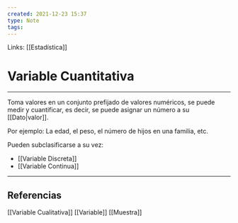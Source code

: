 ```yaml
---
created: 2021-12-23 15:37
type: Note
tags:
---
```


Links: [[Estadística]]

# Variable Cuantitativa
---

Toma valores en un conjunto prefijado de valores numéricos, se puede medir y cuantificar, es decir, se puede asignar un número a su [[Dato|valor]].

Por ejemplo: La edad, el peso, el número de hijos en una familia, etc.

Pueden subclasificarse a su vez:
- [[Variable Discreta]]
- [[Variable Continua]]

---

## Referencias
[[Variable Cualitativa]]
[[Variable]]
[[Muestra]]